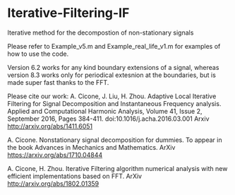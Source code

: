# Iterative-Filtering-IF
Iterative method for the decompostion of non-stationary signals

Please refer to Example_v5.m and Example_real_life_v1.m for examples of how to use the code.

Version 6.2 works for any kind boundary extensions of a signal, whereas version 8.3 works only for periodical extesnion at the boundaries, but is made super fast thanks to the FFT.

Please cite our work:
A. Cicone, J. Liu, H. Zhou. Adaptive Local Iterative Filtering for Signal Decomposition and Instantaneous Frequency analysis. Applied and Computational Harmonic Analysis, Volume 41, Issue 2, September 2016, Pages 384-411. doi:10.1016/j.acha.2016.03.001
Arxiv http://arxiv.org/abs/1411.6051

A. Cicone. Nonstationary signal decomposition for dummies. 
To appear in the book Advances in Mechanics and Mathematics.
ArXiv https://arxiv.org/abs/1710.04844

A. Cicone, H. Zhou. Iterative Filtering algorithm numerical analysis 
with new efficient implementations based on FFT. 
ArXiv http://arxiv.org/abs/1802.01359


